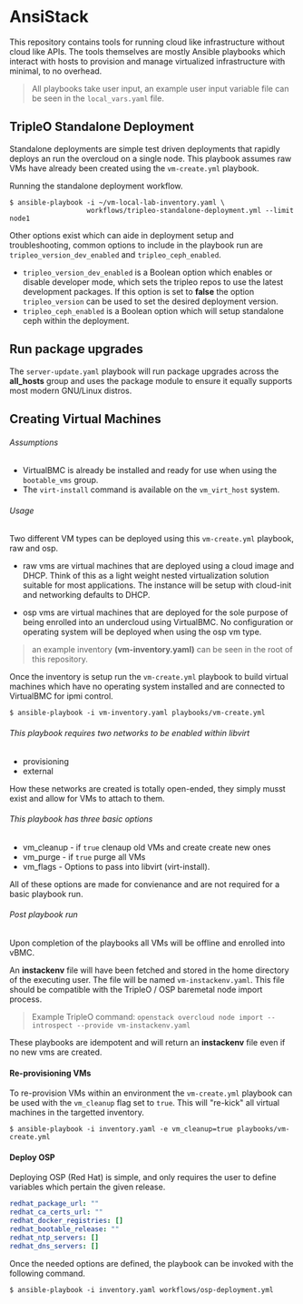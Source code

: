 # AnsiStack

This repository contains tools for running cloud like infrastructure without
cloud like APIs. The tools themselves are mostly Ansible playbooks which
interact with hosts to provision and manage virtualized infrastructure with
minimal, to no overhead.

> All playbooks take user input, an example user input variable file can
  be seen in the `local_vars.yaml` file.

## TripleO Standalone Deployment

Standalone deployments are simple test driven deployments that rapidly
deploys an run the overcloud on a single node. This playbook assumes
raw VMs have already been created using the `vm-create.yml` playbook.

Running the standalone deployment workflow.

``` shell
$ ansible-playbook -i ~/vm-local-lab-inventory.yaml \
                   workflows/tripleo-standalone-deployment.yml --limit node1
```

Other options exist which can aide in deployment setup and
troubleshooting, common options to include in the playbook run are
`tripleo_version_dev_enabled` and `tripleo_ceph_enabled`.

* `tripleo_version_dev_enabled` is a Boolean option which enables or disable
  developer mode, which sets the tripleo repos to use the latest development
  packages. If this option is set to **false** the option `tripleo_version`
  can be used to set the desired deployment version.
* `tripleo_ceph_enabled` is a Boolean option which will setup standalone
  ceph within the deployment.

## Run package upgrades

The `server-update.yaml` playbook will run package upgrades across the
**all_hosts** group and uses the package module to ensure it equally
supports most modern GNU/Linux distros.

## Creating Virtual Machines

###### Assumptions

* VirtualBMC is already be installed and ready for use when using the
  `bootable_vms` group.
* The `virt-install` command is available on the `vm_virt_host` system.

###### Usage

Two different VM types can be deployed using this `vm-create.yml` playbook,
raw and osp.

* raw vms are virtual machines that are deployed using a cloud image and
  DHCP. Think of this as a light weight nested virtualization solution
  suitable for most applications. The instance will be setup with cloud-init
  and networking defaults to DHCP.

* osp vms are virtual machines that are deployed for the sole purpose of
  being enrolled into an undercloud using VirtualBMC. No configuration or
  operating system will be deployed when using the osp vm type.

> an example inventory **(vm-inventory.yaml)** can be seen in the root of this
repository.

Once the inventory is setup run the `vm-create.yml` playbook to build virtual
machines which have no operating system installed and are connected to
VirtualBMC for ipmi control.

``` shell
$ ansible-playbook -i vm-inventory.yaml playbooks/vm-create.yml
```

###### This playbook requires two networks to be enabled within libvirt

* provisioning
* external

How these networks are created is totally open-ended, they simply musst exist
and allow for VMs to attach to them.

###### This playbook has three basic options

* vm_cleanup - if `true` clenaup old VMs and create create new ones
* vm_purge - if `true` purge all VMs
* vm_flags - Options to pass into libvirt (virt-install).

All of these options are made for convienance and are not required for a basic
playbook run.

###### Post playbook run

Upon completion of the playbooks all VMs will be offline and enrolled into
vBMC.

An **instackenv** file will have been fetched and stored in the home directory
of the executing user. The file will be named `vm-instackenv.yaml`. This file
should be compatible with the TripleO / OSP baremetal node import
process.

> Example TripleO command: `openstack overcloud node import --introspect --provide vm-instackenv.yaml`

These playbooks are idempotent and will return an **instackenv** file even if
no new vms are created.

#### Re-provisioning VMs

To re-provision VMs within an environment the `vm-create.yml` playbook can be used
with the `vm_cleanup` flag set to `true`. This will "re-kick" all virtual machines
in the targetted inventory.

``` shell
$ ansible-playbook -i inventory.yaml -e vm_cleanup=true playbooks/vm-create.yml
```

#### Deploy OSP

Deploying OSP (Red Hat) is simple, and only requires the user to define variables
which pertain the given release.

``` yaml
redhat_package_url: ""
redhat_ca_certs_url: ""
redhat_docker_registries: []
redhat_bootable_release: ""
redhat_ntp_servers: []
redhat_dns_servers: []
```

Once the needed options are defined, the playbook can be invoked with the
following command.

``` shell
$ ansible-playbook -i inventory.yaml workflows/osp-deployment.yml
```
